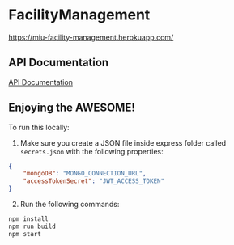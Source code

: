 # FacilityManagement
https://miu-facility-management.herokuapp.com/

## API Documentation
[API Documentation](https://github.com/endoedgar/FacilityManagement/tree/MakeItDeployableOnHeroku/express)

## Enjoying the AWESOME!

To run this locally:
1. Make sure you create a JSON file inside express folder called `secrets.json` with the following properties:
```json
{
    "mongoDB": "MONGO_CONNECTION_URL",
    "accessTokenSecret": "JWT_ACCESS_TOKEN"
}
```
2. Run the following commands:
```bash
npm install
npm run build
npm start
```